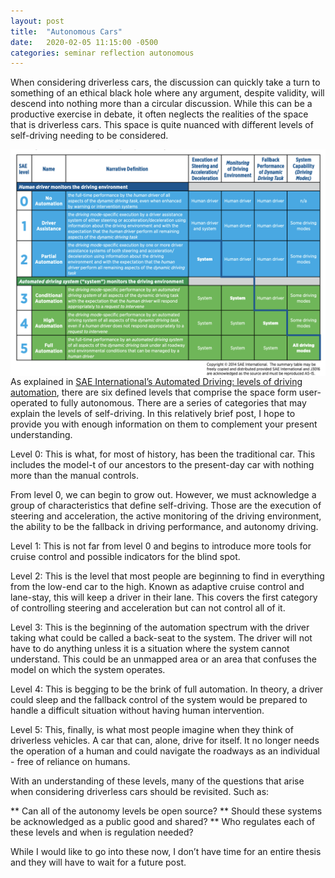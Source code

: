 ```yaml
---
layout: post
title:  "Autonomous Cars"
date:   2020-02-05 11:15:00 -0500
categories: seminar reflection autonomous 
---
```

When considering driverless cars, the discussion can quickly take a turn to something of an ethical black hole where any argument, despite validity, will descend into nothing more than a circular discussion. While this can be a productive exercise in debate, it often neglects the realities of the space that is driverless cars. This space is quite nuanced with different levels of self-driving needing to be considered. 

<img style="float: left;" src="/assets/lvls.png">

As explained in [SAE International’s Automated Driving: levels of driving automation](https://cdn.oemoffhighway.com/files/base/acbm/ooh/document/2016/03/automated_driving.pdf), there are six defined levels that comprise the space form user-operated to fully autonomous. There are a series of categories that may explain the levels of self-driving. In this relatively brief post, I hope to provide you with enough information on them to complement your present understanding.

Level 0: This is what, for most of history, has been the traditional car. This includes the model-t of our ancestors to the present-day car with nothing more than the manual controls. 

From level 0, we can begin to grow out. However, we must acknowledge a group of characteristics that define self-driving. Those are the execution of steering and acceleration, the active monitoring of the driving environment, the ability to be the fallback in driving performance, and autonomy driving. 

Level 1: This is not far from level 0 and begins to introduce more tools for cruise control and possible indicators for the blind spot.

Level 2: This is the level that most people are beginning to find in everything from the low-end car to the high. Known as adaptive cruise control and lane-stay, this will keep a driver in their lane. This covers the first category of controlling steering and acceleration but can not control all of it.

Level 3: This is the beginning of the automation spectrum with the driver taking what could be called a back-seat to the system. The driver will not have to do anything unless it is a situation where the system cannot understand. This could be an unmapped area or an area that confuses the model on which the system operates.

Level 4: This is begging to be the brink of full automation. In theory, a driver could sleep and the fallback control of the system would be prepared to handle a difficult situation without having human intervention. 

Level 5: This, finally, is what most people imagine when they think of driverless vehicles. A car that can, alone, drive for itself. It no longer needs the operation of a human and could navigate the roadways as an individual - free of reliance on humans. 

With an understanding of these levels, many of the questions that arise when considering driverless cars should be revisited. Such as:

** Can all of the autonomy levels be open source?
** Should these systems be acknowledged as a public good and shared? 
** Who regulates each of these levels and when is regulation needed?

While I would like to go into these now, I don’t have time for an entire thesis and they will have to wait for a future post.  
 
